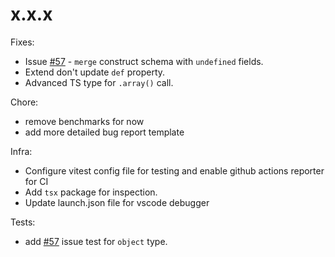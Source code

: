 # x.x.x

Fixes:

- Issue [#57](https://github.com/vitalics/ajv-ts/issues/57) - `merge` construct schema with `undefined` fields.
- Extend don't update `def` property.
- Advanced TS type for `.array()` call.

Chore:

- remove benchmarks for now
- add more detailed bug report template

Infra:

- Configure vitest config file for testing and enable github actions reporter for CI
- Add `tsx` package for inspection.
- Update launch.json file for vscode debugger

Tests:

- add [#57](https://github.com/vitalics/ajv-ts/issues/57) issue test for `object` type.
